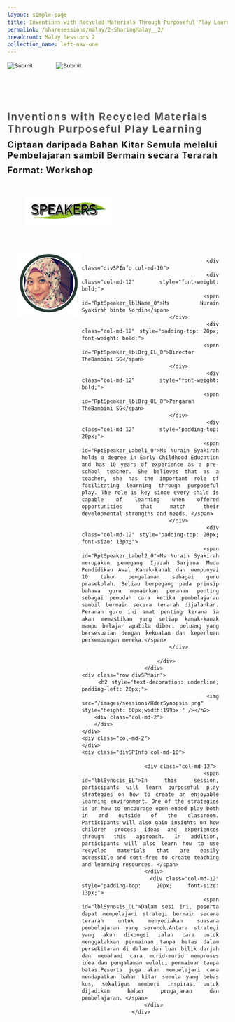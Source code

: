 ```yaml
---
layout: simple-page
title: Inventions with Recycled Materials Through Purposeful Play Learning
permalink: /sharesessions/malay/2-SharingMalay__2/
breadcrumb: Malay Sessions 2
collection_name: left-nav-one
---
```




<input type="image" name="btnBack" id="btnBack" onclick="goBack()" src="/images/btnBack.png" style="height:70px;">
<input type="image" name="btnRegister" id="btnRegister" src="/images/btnClosed.png"
    style="height:70px;padding-left: 50px;" />

<link href="/misc/bootstrap.min.css" rel="stylesheet" />
<link href="/misc/Site.css" rel="stylesheet" />
<style>
    .divSPMain {
        padding: 20px;
        padding-top: 20px;
        text-align: justify;
        border-radius: 20px;
    }
    .divSPInfo {
        padding-top: 1px;
    }
</style>
<script>
        function goBack() {
          window.history.back();
        }
        </script>
        
<div id="PanelSess">
    <div class="col-md-12" style="padding-top: 40px;">
        <b>
            <span id="lblTitle_EL" style="font-weight: bold; font-size: 23px; letter-spacing: 2px; color: #525252">
                Inventions with Recycled Materials Through Purposeful Play Learning</span></b>
    </div>
    <div class="col-md-12" style="padding-top: 10px;">
        <span id="lblTitle_OL" style="font-weight: bold; font-size: 20px; letter-spacing: 1px;">
        Ciptaan daripada Bahan Kitar Semula melalui Pembelajaran sambil Bermain secara Terarah</span>
    </div>
    <div class="col-md-12" style="padding-top: 10px;">
        <span id="tblFormat" style="font-weight: bold; font-size: 20px; letter-spacing: 1px;"><b>Format:</b>
            Workshop</span>
    </div>
    <div class="row divSPMain">
        <h2 style="text-decoration: underline; padding-left: 20px;">
            <img src="/images/sessions/HDerSpeakers.png" style="height: 60px;width:199px;" /></h2>
        <div class="col-md-2">
        </div>
    </div>
 <div class="row divSPMain">
                            <div class="col-md-2">
                                <img id="RptSpeaker_Img_0" src="/images/sessions/M11.png" style="float: left; width: 150px;" />
                            </div>

                            <div class="divSPInfo col-md-10">
                                <div class="col-md-12" style="font-weight: bold;">
                                    <span id="RptSpeaker_lblName_0">Ms Nurain Syakirah binte Nordin</span>
                                </div>
                                <div class="col-md-12" style="padding-top: 20px; font-weight: bold;">
                                    <span id="RptSpeaker_lblOrg_EL_0">Director TheBambini SG</span>
                                </div>
                                <div class="col-md-12" style="font-weight: bold;">
                                    <span id="RptSpeaker_lblOrg_OL_0">Pengarah TheBambini SG</span>
                                </div>
                                <div class="col-md-12" style="padding-top: 20px;">
                                    <span id="RptSpeaker_Label1_0">Ms Nurain Syakirah holds a degree in Early Childhood Education and has 10 years of experience as a pre-school teacher. She believes that as a teacher, she has the important role of facilitating learning through purposeful play. The role is key since every child is capable of learning when offered opportunities that match their developmental strengths and needs. </span>
                                </div>
                                <div class="col-md-12" style="padding-top: 20px; font-size: 13px;">
                                    <span id="RptSpeaker_Label2_0">Ms Nurain Syakirah merupakan pemegang Ijazah Sarjana Muda Pendidikan Awal Kanak-kanak dan mempunyai 10 tahun pengalaman sebagai guru prasekolah. Beliau berpegang pada prinsip bahawa guru memainkan peranan penting sebagai pemudah cara ketika pembelajaran sambil bermain secara terarah dijalankan. Peranan guru ini amat penting kerana ia akan memastikan yang setiap kanak-kanak mampu belajar apabila diberi peluang yang bersesuaian dengan kekuatan dan keperluan perkembangan mereka.</span>
                                </div>

                            </div>
                        </div>
    <div class="row divSPMain">
        <h2 style="text-decoration: underline; padding-left: 20px;">
            <img src="/images/sessions/HderSynopsis.png" style="height: 60px;width:199px;" /></h2>
        <div class="col-md-2">
        </div>
    </div>
    <div class="col-md-2">
    </div>
    <div class="divSPInfo col-md-10">

                        <div class="col-md-12">
                            <span id="lblSynosis_EL">In this session, participants will learn purposeful play strategies on how to create an enjoyable learning environment. One of the strategies is on how to encourage open-ended play both in and outside of the classroom.  Participants will also gain insights on how children process ideas and experiences through this approach. In addition, participants will also learn how to use recycled materials that are easily accessible and cost-free to create teaching and learning resources. </span>
                        </div>
                        <div class="col-md-12" style="padding-top: 20px; font-size: 13px;">
                            <span id="lblSynosis_OL">Dalam sesi ini, peserta dapat mempelajari strategi bermain secara terarah untuk menyediakan suasana pembelajaran yang seronok.Antara strategi yang akan dikongsi ialah cara untuk menggalakkan permainan tanpa batas dalam persekitaran di dalam dan luar bilik darjah dan memahami cara murid-murid memproses idea dan pengalaman melalui permainan tanpa batas.Peserta juga akan mempelajari cara mendapatkan bahan kitar semula yang bebas kos, sekaligus memberi inspirasi untuk dijadikan bahan pengajaran dan pembelajaran. </span>
                        </div>
                    </div>


</div>
